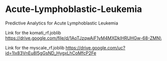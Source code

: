 # Acute-Lymphoblastic-Leukemia
Predictive Analytics for Acute Lymphoblastic Leukemia

Link for the komati_rf.joblib https://drive.google.com/file/d/1AoTJzqwAiF1yM4MXDklHRUHGw-68-ZMN\



Link for the myscale_rf.joblib https://drive.google.com/uc?id=1Ix83VnEu8l5gGsND_HygxLhCoMfcP2Fe
